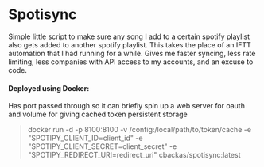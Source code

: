 # Spotisync

Simple little script to make sure any song I add to a certain spotify playlist also gets added to another spotify playlist. This takes the place of an IFTT automation that I had running for a while. Gives me faster syncing, less rate limiting, less companies with API access to my accounts, and an excuse to code. 


#### Deployed using Docker: 
Has port passed through so it can briefly spin up a web server for oauth and volume for giving cached token persistent storage

> docker run -d -p 8100:8100 -v /config:/local/path/to/token/cache -e "SPOTIPY_CLIENT_ID=client_id" -e "SPOTIPY_CLIENT_SECRET=client_secret" -e "SPOTIPY_REDIRECT_URI=redirect_uri" cbackas/spotisync:latest
